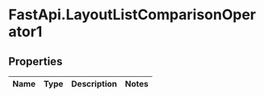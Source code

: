 # FastApi.LayoutListComparisonOperator1

## Properties
Name | Type | Description | Notes
------------ | ------------- | ------------- | -------------
